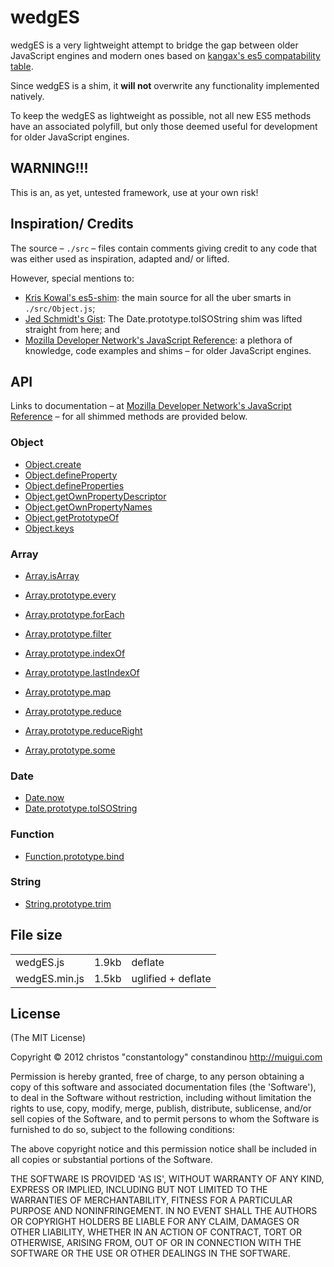 # wedgES

wedgES is a very lightweight attempt to bridge the gap between older JavaScript engines and modern ones based on [kangax's es5 compatability table](http://kangax.github.com/es5-compat-table/).

Since wedgES is a shim, it **will not** overwrite any functionality implemented natively.

To keep the wedgES as lightweight as possible, not all new ES5 methods have an associated polyfill, but only those deemed useful for development for older JavaScript engines.

## WARNING!!!

This is an, as yet, untested framework, use at your own risk!

## Inspiration/ Credits

The source – `./src` – files contain comments giving credit to any code that was either used as inspiration, adapted and/ or lifted.

However, special mentions to:

- [Kris Kowal's es5-shim](https://github.com/kriskowal/es5-shim): the main source for all the uber smarts in `./src/Object.js`;
- [Jed Schmidt's Gist](https://gist.github.com/1044533): The Date.prototype.toISOString shim was lifted straight from here; and
- [Mozilla Developer Network's JavaScript Reference](https://developer.mozilla.org/en/JavaScript/Reference): a plethora of knowledge, code examples and shims – for older JavaScript engines.

## API
Links to documentation – at [Mozilla Developer Network's JavaScript Reference](https://developer.mozilla.org/en/JavaScript/Reference) – for all shimmed methods are provided below.

### Object

- [Object.create](https://developer.mozilla.org/en/JavaScript/Reference/Global_Objects/Object/create)
- [Object.defineProperty](https://developer.mozilla.org/en/JavaScript/Reference/Global_Objects/Object/defineProperty)
- [Object.defineProperties](https://developer.mozilla.org/en/JavaScript/Reference/Global_Objects/Object/defineProperties)
- [Object.getOwnPropertyDescriptor](https://developer.mozilla.org/en/JavaScript/Reference/Global_Objects/Object/getOwnPropertyDescriptor)
- [Object.getOwnPropertyNames](https://developer.mozilla.org/en/JavaScript/Reference/Global_Objects/Object/getOwnPropertyNames)
- [Object.getPrototypeOf](https://developer.mozilla.org/en/JavaScript/Reference/Global_Objects/Object/getPrototypeOf)
- [Object.keys](https://developer.mozilla.org/en/JavaScript/Reference/Global_Objects/Object/keys)

### Array

- [Array.isArray](https://developer.mozilla.org/en/JavaScript/Reference/Global_Objects/Array/isArray)

- [Array.prototype.every](https://developer.mozilla.org/en/JavaScript/Reference/Global_Objects/Array/every)
- [Array.prototype.forEach](https://developer.mozilla.org/en/JavaScript/Reference/Global_Objects/Array/forEach)
- [Array.prototype.filter](https://developer.mozilla.org/en/JavaScript/Reference/Global_Objects/Array/filter)
- [Array.prototype.indexOf](https://developer.mozilla.org/en/JavaScript/Reference/Global_Objects/Array/indexOf)
- [Array.prototype.lastIndexOf](https://developer.mozilla.org/en/JavaScript/Reference/Global_Objects/Array/lastIndexOf)
- [Array.prototype.map](https://developer.mozilla.org/en/JavaScript/Reference/Global_Objects/Array/map)
- [Array.prototype.reduce](https://developer.mozilla.org/en/JavaScript/Reference/Global_Objects/Array/reduce)
- [Array.prototype.reduceRight](https://developer.mozilla.org/en/JavaScript/Reference/Global_Objects/Array/reduceRight)
- [Array.prototype.some](https://developer.mozilla.org/en/JavaScript/Reference/Global_Objects/Array/some)

### Date

- [Date.now](https://developer.mozilla.org/en/JavaScript/Reference/Global_Objects/Date/now)
- [Date.prototype.toISOString](https://developer.mozilla.org/en/JavaScript/Reference/Global_Objects/Date/toISOString)

### Function

- [Function.prototype.bind](https://developer.mozilla.org/en/JavaScript/Reference/Global_Objects/Function/bind)

### String

- [String.prototype.trim](https://developer.mozilla.org/en/JavaScript/Reference/Global_Objects/String/Trim)

## File size

<table border="0" cellpadding="0" cellspacing="0">
	<tbody>
		<tr><td>wedgES.js</td><td>1.9kb</td><td>deflate</td>
		<tr><td>wedgES.min.js</td><td>1.5kb</td><td>uglified + deflate</td>
	</tbody>
</table>

## License

(The MIT License)

Copyright &copy; 2012 christos "constantology" constandinou http://muigui.com

Permission is hereby granted, free of charge, to any person obtaining a copy of this software and associated documentation files (the 'Software'), to deal in the Software without restriction, including without limitation the rights to use, copy, modify, merge, publish, distribute, sublicense, and/or sell copies of the Software, and to permit persons to whom the Software is furnished to do so, subject to the following conditions:

The above copyright notice and this permission notice shall be included in all copies or substantial portions of the Software.

THE SOFTWARE IS PROVIDED 'AS IS', WITHOUT WARRANTY OF ANY KIND, EXPRESS OR IMPLIED, INCLUDING BUT NOT LIMITED TO THE WARRANTIES OF MERCHANTABILITY, FITNESS FOR A PARTICULAR PURPOSE AND NONINFRINGEMENT. IN NO EVENT SHALL THE AUTHORS OR COPYRIGHT HOLDERS BE LIABLE FOR ANY CLAIM, DAMAGES OR OTHER LIABILITY, WHETHER IN AN ACTION OF CONTRACT, TORT OR OTHERWISE, ARISING FROM, OUT OF OR IN CONNECTION WITH THE SOFTWARE OR THE USE OR OTHER DEALINGS IN THE SOFTWARE.
